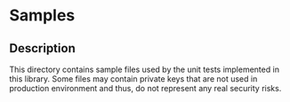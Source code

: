 # Samples

## Description

This directory contains sample files used by the unit tests implemented in this
library. Some files may contain private keys that are not used in production
environment and thus, do not represent any real security risks.
